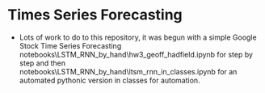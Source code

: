 # Times Series Forecasting

- Lots of work to do to this repository, it was begun with a simple Google Stock Time Series Forecasting
notebooks\LSTM_RNN_by_hand\hw3_geoff_hadfield.ipynb for step by step and then notebooks\LSTM_RNN_by_hand\ltsm_rnn_in_classes.ipynb for an automated pythonic version in classes for automation.
